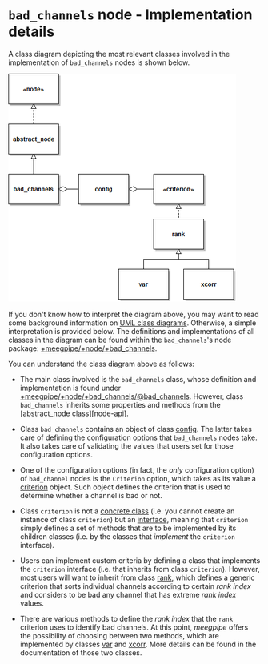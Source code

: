 `bad_channels` node - Implementation details
 ===

A class diagram depicting the most relevant classes involved in the
implementation of `bad_channels` nodes is shown below.

![class diagram](bad_channels.png "Diagram of the involved classes")

If you don't know how to interpret the diagram above, you may want to
read some background information on [UML class diagrams][class-diagrams].
Otherwise, a simple interpretation is provided below. The definitions and
implementations of all classes in the diagram can be found within the
`bad_channels`'s node package: [+meegpipe/+node/+bad_channels][bad-chans-pkg].

[class-diagrams]: http://docs.kde.org/stable/en/kdesdk/umbrello/uml-elements.html#class-diagram
[bad-chans-pkg]: ./

You can understand the class diagram above as follows:

* The main class involved is the `bad_channels` class, whose definition and
  implementation is found under
 [+meegpipe/+node/+bad_channels/@bad_channels][bad_channels-class]. However,
 class `bad_channels` inherits some properties and methods from the
 [abstract_node class][node-api].

* Class `bad_channels` contains an object of class [config][config-class].
  The latter takes care of defining the configuration options that
  `bad_channels` nodes take. It also takes care of validating the values
  that users set for those configuration options.

* One of the configuration options (in fact, the _only_ configuration
  option) of `bad_channel` nodes is the `Criterion` option, which takes
  as its value a [criterion][criterion-ifc] object. Such object defines
  the criterion that is used to determine whether a channel is bad or not.

* Class `criterion` is not a [concrete class][absconcr] (i.e. you
  cannot create an instance of class `criterion`) but an [interface][ifc],
  meaning that `criterion` simply defines a set of methods that
  are to be implemented by its children classes (i.e. by the classes that
  _implement_ the `criterion` interface).

* Users can implement custom criteria by defining a class that implements
  the `criterion` interface (i.e. that inherits from class `criterion`).
  However, most users will want to inherit from class [rank][rank-class],
  which defines a generic criterion that sorts individual channels
  according to certain _rank index_ and considers to be bad any channel
  that has extreme _rank index_ values.

* There are various methods to define the _rank index_ that the `rank`
  criterion uses to identify bad channels. At this point, _meegpipe_
  offers the possibility of choosing between two methods, which are
  implemented by classes [var][var] and [xcorr][xcorr]. More details can be
  found in the documentation of those two classes.


[absconcr]: http://en.wikipedia.org/wiki/Class_(computer_programming)#Abstract_and_Concrete
[ifc]: http://en.wikipedia.org/wiki/Class_(computer_programming)#The_concept_of_class_interface
[criterion-ifc]: ./%2Bcriterion/criterion.m
[config-class]: ./config.m
[rank-class]: ./%2Bcriterion/%2Brank
[bad_channels-class]: ./%40bad_channels
[var]: ./%2Bcriterion/%2Bvar
[xcorr]: ./%2Bcriterion/%2Bxcorr


